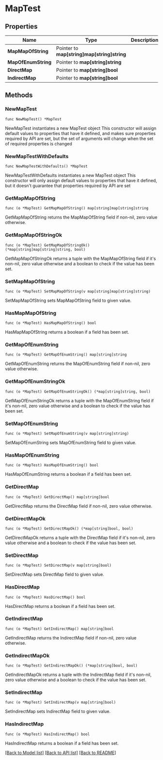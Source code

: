 # MapTest

## Properties

Name | Type | Description | Notes
------------ | ------------- | ------------- | -------------
**MapMapOfString** | Pointer to **map[string]map[string]string** |  | [optional] 
**MapOfEnumString** | Pointer to **map[string]string** |  | [optional] 
**DirectMap** | Pointer to **map[string]bool** |  | [optional] 
**IndirectMap** | Pointer to **map[string]bool** |  | [optional] 

## Methods

### NewMapTest

`func NewMapTest() *MapTest`

NewMapTest instantiates a new MapTest object
This constructor will assign default values to properties that have it defined,
and makes sure properties required by API are set, but the set of arguments
will change when the set of required properties is changed

### NewMapTestWithDefaults

`func NewMapTestWithDefaults() *MapTest`

NewMapTestWithDefaults instantiates a new MapTest object
This constructor will only assign default values to properties that have it defined,
but it doesn't guarantee that properties required by API are set

### GetMapMapOfString

`func (o *MapTest) GetMapMapOfString() map[string]map[string]string`

GetMapMapOfString returns the MapMapOfString field if non-nil, zero value otherwise.

### GetMapMapOfStringOk

`func (o *MapTest) GetMapMapOfStringOk() (*map[string]map[string]string, bool)`

GetMapMapOfStringOk returns a tuple with the MapMapOfString field if it's non-nil, zero value otherwise
and a boolean to check if the value has been set.

### SetMapMapOfString

`func (o *MapTest) SetMapMapOfString(v map[string]map[string]string)`

SetMapMapOfString sets MapMapOfString field to given value.

### HasMapMapOfString

`func (o *MapTest) HasMapMapOfString() bool`

HasMapMapOfString returns a boolean if a field has been set.

### GetMapOfEnumString

`func (o *MapTest) GetMapOfEnumString() map[string]string`

GetMapOfEnumString returns the MapOfEnumString field if non-nil, zero value otherwise.

### GetMapOfEnumStringOk

`func (o *MapTest) GetMapOfEnumStringOk() (*map[string]string, bool)`

GetMapOfEnumStringOk returns a tuple with the MapOfEnumString field if it's non-nil, zero value otherwise
and a boolean to check if the value has been set.

### SetMapOfEnumString

`func (o *MapTest) SetMapOfEnumString(v map[string]string)`

SetMapOfEnumString sets MapOfEnumString field to given value.

### HasMapOfEnumString

`func (o *MapTest) HasMapOfEnumString() bool`

HasMapOfEnumString returns a boolean if a field has been set.

### GetDirectMap

`func (o *MapTest) GetDirectMap() map[string]bool`

GetDirectMap returns the DirectMap field if non-nil, zero value otherwise.

### GetDirectMapOk

`func (o *MapTest) GetDirectMapOk() (*map[string]bool, bool)`

GetDirectMapOk returns a tuple with the DirectMap field if it's non-nil, zero value otherwise
and a boolean to check if the value has been set.

### SetDirectMap

`func (o *MapTest) SetDirectMap(v map[string]bool)`

SetDirectMap sets DirectMap field to given value.

### HasDirectMap

`func (o *MapTest) HasDirectMap() bool`

HasDirectMap returns a boolean if a field has been set.

### GetIndirectMap

`func (o *MapTest) GetIndirectMap() map[string]bool`

GetIndirectMap returns the IndirectMap field if non-nil, zero value otherwise.

### GetIndirectMapOk

`func (o *MapTest) GetIndirectMapOk() (*map[string]bool, bool)`

GetIndirectMapOk returns a tuple with the IndirectMap field if it's non-nil, zero value otherwise
and a boolean to check if the value has been set.

### SetIndirectMap

`func (o *MapTest) SetIndirectMap(v map[string]bool)`

SetIndirectMap sets IndirectMap field to given value.

### HasIndirectMap

`func (o *MapTest) HasIndirectMap() bool`

HasIndirectMap returns a boolean if a field has been set.


[[Back to Model list]](../README.md#documentation-for-models) [[Back to API list]](../README.md#documentation-for-api-endpoints) [[Back to README]](../README.md)


